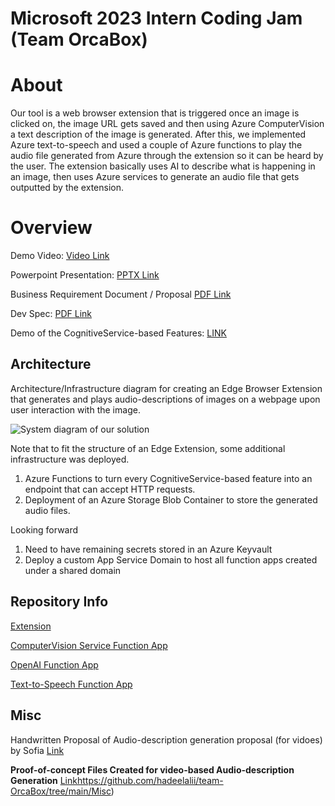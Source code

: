 # Microsoft 2023 Intern Coding Jam (Team OrcaBox)

# About

Our tool is a web browser extension that is triggered once an image is clicked on, the image URL gets saved and then using Azure ComputerVision a text description of the image is generated. After this, we implemented Azure text-to-speech and used a couple of Azure functions to play the audio file generated from Azure through the extension so it can be heard by the user. The extension basically uses AI to describe what is happening in an image, then uses Azure services to generate an audio file that gets outputted by the extension.


# Overview

Demo Video: [Video Link](https://www.youtube.com/watch?v=nmo-BexDSmE)

Powerpoint Presentation: [PPTX Link](https://github.com/hadeelalii/team-OrcaBox/blob/main/Document/VisuaSpeak.pptx)

Business Requirement Document / Proposal [PDF Link](https://github.com/hadeelalii/team-OrcaBox/blob/main/Document/OrcaBox%20Proposal.pdf)

Dev Spec: [PDF Link](https://github.com/hadeelalii/team-OrcaBox/blob/main/Document/Dev%20Spec.pdf)

Demo of the CognitiveService-based Features: [LINK](https://fredinvazquez.github.io/TeamOrcaBox_VisionEar/Index.html)



## Architecture

Architecture/Infrastructure diagram for creating an Edge Browser Extension that generates and plays audio-descriptions of images on a webpage upon user interaction with the image.

![System diagram of our solution](https://i.ibb.co/k4nLbSj/Screenshot-2023-07-10-014428.png)

Note that to fit the structure of an Edge Extension, some additional infrastructure was deployed.

1. Azure Functions to turn every CognitiveService-based feature into an endpoint that can accept HTTP requests.
2. Deployment of an Azure Storage Blob Container to store the generated audio files.

Looking forward
1. Need to have remaining secrets stored in an Azure Keyvault
2. Deploy a custom App Service Domain to host all function apps created under a shared domain

## Repository Info

[Extension](https://github.com/hadeelalii/team-OrcaBox/tree/main/team-OrcaBox)

[ComputerVision Service Function App](https://github.com/hadeelalii/team-OrcaBox/tree/main/ComputerVision)

[OpenAI Function App](https://github.com/hadeelalii/team-OrcaBox/tree/main/Description)

[Text-to-Speech Function App](https://github.com/hadeelalii/team-OrcaBox/tree/main/Text-To-Speech)



## Misc
Handwritten Proposal of Audio-description generation proposal (for vidoes) by Sofia
[Link](https://github.com/hadeelalii/team-OrcaBox/blob/main/Document/Video%20Description%20Generation.pdf)

**Proof-of-concept Files Created for video-based Audio-description Generation**
[Link](https://github.com/hadeelalii/team-OrcaBox/tree/main/Misc)https://github.com/hadeelalii/team-OrcaBox/tree/main/Misc)
